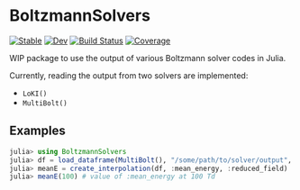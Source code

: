 # BoltzmannSolvers

[![Stable](https://img.shields.io/badge/docs-stable-blue.svg)](https://jqfeld.github.io/BoltzmannSolvers.jl/stable/)
[![Dev](https://img.shields.io/badge/docs-dev-blue.svg)](https://jqfeld.github.io/BoltzmannSolvers.jl/dev/)
[![Build Status](https://github.com/jqfeld/BoltzmannSolvers.jl/actions/workflows/CI.yml/badge.svg?branch=main)](https://github.com/jqfeld/BoltzmannSolvers.jl/actions/workflows/CI.yml?query=branch%3Amain)
[![Coverage](https://codecov.io/gh/jqfeld/BoltzmannSolvers.jl/branch/main/graph/badge.svg)](https://codecov.io/gh/jqfeld/BoltzmannSolvers.jl)

WIP package to use the output of various Boltzmann solver codes in Julia. 

Currently, reading the output from two solvers are implemented:

- `LoKI()`
- `MultiBolt()`

## Examples

```julia
julia> using BoltzmannSolvers
julia> df = load_dataframe(MultiBolt(), "/some/path/to/solver/output", replacements=["VIBV1" => "v=1"])
julia> meanE = create_interpolation(df, :mean_energy, :reduced_field)
julia> meanE(100) # value of :mean_energy at 100 Td
```
